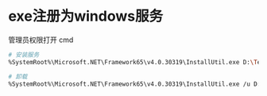 # exe注册为windows服务

管理员权限打开 cmd

```bash
# 安装服务
%SystemRoot%\Microsoft.NET\Framework65\v4.0.30319\InstallUtil.exe D:\TestService.exe

# 卸载
%SystemRoot%\Microsoft.NET\Framework65\v4.0.30319\InstallUtil.exe /u D:\TestService.exe
```